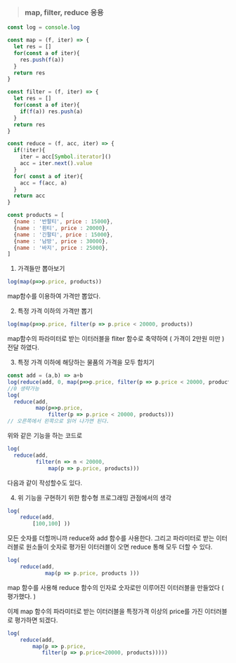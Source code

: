 

> ### map, filter, reduce 응용



```javascript
const log = console.log

const map = (f, iter) => {
  let res = []
  for(const a of iter){
    res.push(f(a))
  }
  return res
}

const filter = (f, iter) => {
  let res = []
  for(const a of iter){
    if(f(a)) res.push(a)
  }
  return res
}

const reduce = (f, acc, iter) => {
  if(!iter){
    iter = acc[Symbol.iterator]()
    acc = iter.next().value
  }
  for( const a of iter){
    acc = f(acc, a)
  }
  return acc
}

const products = [
  {name : '반팔티', price : 15000},
  {name : '흰티', price : 20000},
  {name : '긴팔티', price : 15000},
  {name : '남방', price : 30000},
  {name : '바지', price : 25000},
]
```



1. 가격들만 뽑아보기

```javascript
log(map(p=>p.price, products))
```

map함수를 이용하여 가격만 뽑았다.



2. 특정 가격 이하의 가격만 뽑기

```javascript
log(map(p=>p.price, filter(p => p.price < 20000, products))
```

map함수의 파라미터로 받는 이터러블을 fliter 함수로 축약하여 ( 가격이 2만원 미만  ) 전달 하였다.



3. 특정 가격 이하에 해당하는 물품의 가격을 모두 합치기

```javascript
const add = (a,b) => a+b
log(reduce(add, 0, map(p=>p.price, filter(p => p.price < 20000, products)))
//0 생략가능
log(
  reduce(add, 
         map(p=>p.price, 
             filter(p => p.price < 20000, products)))
// 오른쪽에서 왼쪽으로 읽어 나가면 된다.
```

위와 같은 기능을 하는 코드로

```javascript
log(
  reduce(add, 
         filter(n => n < 20000,
             map(p => p.price, products)))
```

다음과 같이 작성할수도 있다.



4. 위 기능을 구현하기 위한 함수형 프로그래밍 관점에서의 생각

```javascript
log(
	reduce(add,
        [100,100] ))
```

모든 숫자를 더할꺼니까 reduce와 add 함수를 사용한다. 그리고 파라미터로 받는 이터러블로 원소들이 숫자로 평가된 이터러블이 오면 reduce 통해 모두 더할 수 있다.

```javascript
log(
	reduce(add,
        	map(p => p.price, products )))
```

map 함수를 사용해 reduce 함수의 인자로 숫자로만 이루어진 이터러블을 만들었다 ( 평가했다. )

이제 map 함수의 파라미터로 받는 이터러블을 특정가격 이상의 price를 가진 이터러블로 평가하면 되겠다.

```javascript
log(
	reduce(add,
        map(p => p.price, 
           filter(p => p.price<20000, products)))))
```

